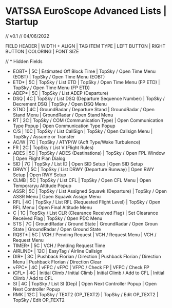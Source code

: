 # VATSSA EuroScope Advanced Lists | Startup

// v0.1
// 04/06/2022

FIELD HEADER | WIDTH + ALIGN | TAG ITEM TYPE | LEFT BUTTON | RIGHT BUTTON | COLORING | FONT SIZE

// * Hidden Fields

- EOBT*     | 5C    | Estimated Off Block Time                          | TopSky / Open Time Menu (EOBT)    | TopSky / Open Time Menu (EOBT)
- ETD*      | 5C    | TopSky / List ETD                                 | TopSky / Open Time Menu (FP ETD)  | TopSky / Open Time Menu (FP ETD)
- ADEP*     | 5C    | TopSky / List ADEP (Departure)
- DSQ       | 4C    | TopSky / List DSQ (Departure Sequence Number)     | TopSky / Decrement DSQ            | TopSky / Open DSQ Menu
- STND      | 4C    | GroundRadar / Departure Stand                     | GroundRadar / Open Stand Menu     | GroundRadar / Open Stand Menu
- RT        | 2C    | TopSky / COM (Communication Type)                 | Open Communication Type Popup     | Open Communication Type Popup
- C/S       | 10C   | TopSky / List CallSign                            | TopSky / Open Callsign Menu       | TopSky / Assume or Transfer
- AC/W      | 7C    | TopSky / ATYP/W (Acft Type/Wake Turbulence)
- FR        | 2C    | TopSky / List V (Flight Rules)
- ADES      | 5C    | TopSky / ADES (Destinations)                      | TopSky / Open FPL Window          | Open Flight Plan Dialog
- SID       | 7C    | TopSky / List ID                                  | Open SID Setup                    | Open SID Setup
- DRWY      | 5C    | TopSky / List DRWY (Departure Runway)             | Open RWY Setup                    | Open RWY Setup
- CLMB      | 5C    | TopSky / List CFL                                 | TopSky / Open CFL Menu            | Open Temporaryu Altitude Popup
- ASSR      | 5C    | TopSky / List Assigned Squawk (Departure)         | TopSky / Open ASSR Menu           | Open Squawk Assign Menu
- RFL       | 4C    | TopSky / List RFL (Requested Flight Level)        | TopSky / Open RFL Menu            | Open Final Altitude Menu
- C         | 1C    | TopSky / List CLR (Clearance Received Flag)       | Set Clearance Received Flag       | TopSky / Open PDC Menu
- STS       | 7C    | GroundRadar / Ground State                        | GroundRadar / Open Groun State    | GroundRadar / Open Ground State
- RQST*     | 5C    | VCH / Pending Request                             | VCH / Request Menu                | VCH / Request Menu
- TIMER*    | 5C    | VCH / Pending Request Time
- AIRLINE*  | 12C   | EasyTag / Airline Callsign
- DIR*      | 3C    | Pushback Florian / Direction                      | Pushback Florian / Direction Menu | Pushback Florian / Direction Clear
- vFPC*     | 4C    | vFPC / vFPC                                       | VFPC / Check FP                   | VFPC / Check FP
- iCFL*     | 4C    | Initial Climb / Initial Climb                     | Initial Climb / Add to CFL        | Initial Climb / Add to CFL
- SI        | 4C    | TopSky / List SI (Dep)                            | Open Next Controller Popup        | Open Next Controller Popup
- RMK       | 12C   | TopSky / TEXT2 (OP_TEXT2)                         | TopSky / Edit OP_TEXT2            | TopSky / Edit OP_TEXT2